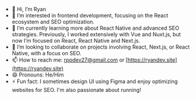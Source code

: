 - 👋 Hi, I’m Ryan
- 👀 I’m interested in frontend development, focusing on the React ecosystem and SEO optimization.
- 🌱 I’m currently learning more about React Native and advanced SEO strategies. Previously, I worked extensively with Vue and Nuxt.js, but now I’m focused on React, React Native and Next.js.
- 💞️ I’m looking to collaborate on projects involving React, Next.js, or React Native, with a focus on SEO.
- 📫 How to reach me: rppdev27@gmail.com or [https://ryandev.site](https://ryandev.site)
- 😄 Pronouns: He/Him
- ⚡ Fun fact: I sometimes design UI using Figma and enjoy optimizing websites for SEO. I'm also passionate about running!
